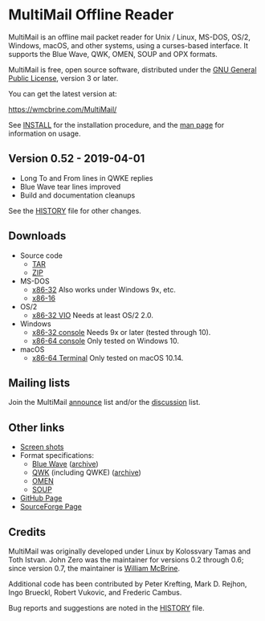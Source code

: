 MultiMail Offline Reader
========================

MultiMail is an offline mail packet reader for Unix / Linux, MS-DOS,
OS/2, Windows, macOS, and other systems, using a curses-based interface.
It supports the Blue Wave, QWK, OMEN, SOUP and OPX formats.

MultiMail is free, open source software, distributed under the [GNU
General Public License][gpl], version 3 or later.

You can get the latest version at:

   <https://wmcbrine.com/MultiMail/>

See [INSTALL] for the installation procedure, and the [man page] for
information on usage.


Version 0.52 - 2019-04-01
-------------------------

* Long To and From lines in QWKE replies
* Blue Wave tear lines improved
* Build and documentation cleanups

See the [HISTORY] file for other changes.


Downloads
---------

* Source code
    - [TAR]
    - [ZIP]
* MS-DOS
    - [x86-32][dos] Also works under Windows 9x, etc.
    - [x86-16][xt]
* OS/2
    - [x86-32 VIO][os2] Needs at least OS/2 2.0.
* Windows
    - [x86-32 console][w32] Needs 9x or later (tested through 10).
    - [x86-64 console][w64] Only tested on Windows 10.
* macOS
    - [x86-64 Terminal][mac] Only tested on macOS 10.14.


Mailing lists
-------------

Join the MultiMail [announce] list and/or the [discussion] list.


Other links
-----------

* [Screen shots]
* Format specifications:
    - [Blue Wave] ([archive][bwarc])
    - [QWK] (including QWKE) ([archive][qwkarc])
    - [OMEN]
    - [SOUP]
* [GitHub Page]
* [SourceForge Page]


Credits
-------

MultiMail was originally developed under Linux by Kolossvary Tamas and
Toth Istvan. John Zero was the maintainer for versions 0.2 through 0.6;
since version 0.7, the maintainer is [William McBrine].

Additional code has been contributed by Peter Krefting, Mark D. Rejhon,
Ingo Brueckl, Robert Vukovic, and Frederic Cambus.

Bug reports and suggestions are noted in the [HISTORY] file.


[gpl]: LEGAL.md
[HISTORY]: HISTORY.md
[INSTALL]: INSTALL.md
[man page]: mm.1

[TAR]: https://github.com/wmcbrine/MultiMail/archive/refs/tags/0.52.tar.gz
[ZIP]: https://github.com/wmcbrine/MultiMail/archive/refs/tags/0.52.zip

[dos]: https://github.com/wmcbrine/MultiMail/releases/download/0.52/mmdos052.zip
[xt]: https://github.com/wmcbrine/MultiMail/releases/download/0.52/mmxt052.zip
[os2]: https://github.com/wmcbrine/MultiMail/releases/download/0.52/mmos2052.zip
[w32]: https://github.com/wmcbrine/MultiMail/releases/download/0.52/mmwin052.zip
[w64]: https://github.com/wmcbrine/MultiMail/releases/download/0.52/mmw64052.zip
[mac]: https://github.com/wmcbrine/MultiMail/releases/download/0.52/mmmac052.zip

[Screen shots]: https://wmcbrine.com/mmail/snaps.html

[Blue Wave]: https://wmcbrine.com/mmail/specs/bwdev300.txt
[bwarc]: https://wmcbrine.com/mmail/specs/bwdev300.tar.gz
[QWK]: https://wmcbrine.com/mmail/specs/qwkspecs.txt
[qwkarc]: https://wmcbrine.com/mmail/specs/qwkspecs.tar.gz
[OMEN]: https://wmcbrine.com/mmail/specs/omen-i.txt
[SOUP]: https://wmcbrine.com/mmail/specs/soup12.txt

[GitHub Page]: https://github.com/wmcbrine/MultiMail
[SourceForge Page]: https://sourceforge.net/projects/multimail/

[announce]: https://lists.sourceforge.net/lists/listinfo/multimail-announce
[discussion]: https://lists.sourceforge.net/lists/listinfo/multimail-user

[William McBrine]: https://wmcbrine.com/
